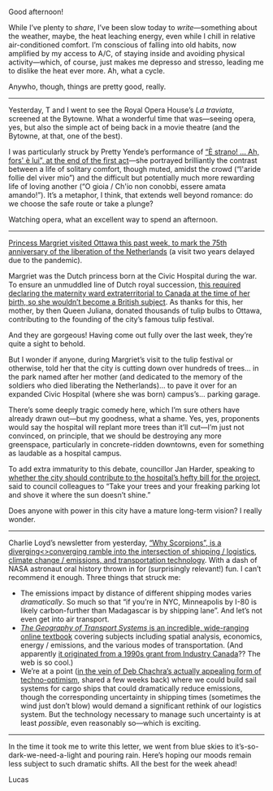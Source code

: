Good afternoon!

While I’ve plenty to _share_, I’ve been slow today to _write_—something about the weather, maybe, the heat leaching energy, even while I chill in relative air-conditioned comfort. I’m conscious of falling into old habits, now amplified by my access to A/C, of staying inside and avoiding physical activity—which, of course, just makes me depresso and stresso, leading me to dislike the heat ever more. Ah, what a cycle.

Anywho, though, things are pretty good, really.

---

Yesterday, T and I went to see the Royal Opera House’s _La traviata_, screened at the Bytowne. What a wonderful time that was—seeing opera, yes, but also the simple act of being back in a movie theatre (and the Bytowne, at that, one of the best). 

I was particularly struck by Pretty Yende’s performance of [“È strano! ... Ah, fors' è lui”, at the end of the first act](https://www.opera-arias.com/verdi/la-traviata/ah-fors-e-lui-che-l'anima/)—she portrayed brilliantly the contrast between a life of solitary comfort, though muted, amidst the crowd (“l'aride follie del viver mio”) and the difficult but potentially much more rewarding life of loving another (“O gioia / Ch'io non conobbi, essere amata amando!”). It’s a metaphor, I think, that extends well beyond romance: do we choose the safe route or take a plunge?

Watching opera, what an excellent way to spend an afternoon.

---

[Princess Margriet visited Ottawa this past week, to mark the 75th anniversary of the liberation of the Netherlands](https://www.cbc.ca/news/canada/ottawa/princess-margriet-netherlands-tulip-festival-public-appearance-ottawa-1.6449772) (a visit two years delayed due to the pandemic).

Margriet was the Dutch princess born at the Civic Hospital during the war. To ensure an unmuddled line of Dutch royal succession, [this required declaring the maternity ward extraterritorial to Canada at the time of her birth, so she wouldn’t become a British subject](https://canadiangeographic.ca/articles/the-ottawa-maternity-ward-that-became-international-territory-for-the-birth-of-a-royal/). As thanks for this, her mother, by then Queen Juliana, donated thousands of tulip bulbs to Ottawa, contributing to the founding of the city’s famous tulip festival.

And they are gorgeous! Having come out fully over the last week, they’re quite a sight to behold.

But I wonder if anyone, during Margriet’s visit to the tulip festival or otherwise, told her that the city is cutting down over hundreds of trees… in the park named after her mother (and dedicated to the memory of the soldiers who died liberating the Netherlands)… to pave it over for an expanded Civic Hospital (where she was born) campus’s… parking garage.

There’s some deeply tragic comedy here, which I’m sure others have already drawn out—but my goodness, what a shame. Yes, yes, proponents would say the hospital will replant more trees than it’ll cut—I’m just not convinced, on principle, that we should be destroying any more greenspace, particularly in concrete-ridden downtowns, even for something as laudable as a hospital campus.

To add extra immaturity to this debate, councillor Jan Harder, speaking to [whether the city should contribute to the hospital’s hefty bill for the project](https://ottawacitizen.com/news/local-news/council-divided-on-prospect-of-150m-municipal-contribution-to-civic-hospital-project), said to council colleagues to “Take your trees and your freaking parking lot and shove it where the sun doesn’t shine.”

Does anyone with power in this city have a mature long-term vision? I really wonder.

---

Charlie Loyd’s newsletter from yesterday, [“Why Scorpions”, is a diverging<>converging ramble into the intersection of shipping / logistics, climate change / emissions, and transportation technology](https://tinyletter.com/vruba/letters/6-97-why-scorpions). With a dash of NASA astronaut oral history thrown in for (surprisingly relevant!) fun. I can’t recommend it enough. Three things that struck me:

- The emissions impact by distance of different shipping modes varies _dramatically_. So much so that “if you’re in NYC, Minneapolis by I-80 is likely carbon-further than Madagascar is by shipping lane”. And let’s not even get into air transport.
- [_The Geography of Transport Systems_ is an incredible, wide-ranging online textbook](https://transportgeography.org/) covering subjects including spatial analysis, economics, energy / emissions, and the various modes of transportation. (And apparently [it originated from a 1990s grant from Industry Canada](https://transportgeography.org/about/)?? The web is so cool.)
- We’re at a point ([in the vein of Deb Chachra’s actually appealing form of techno-optimism](https://tinyletter.com/metafoundry/letters/metafoundry-75-resilience-abundance-decentralization), shared a few weeks back) where we could build sail systems for cargo ships that could dramatically reduce emissions, though the corresponding uncertainty in shipping times (sometimes the wind just don’t blow) would demand a significant rethink of our logistics system. But the technology necessary to manage such uncertainty is at least _possible_, even reasonably so—which is exciting.

---

In the time it took me to write this letter, we went from blue skies to it’s-so-dark-we-need-a-light and pouring rain. Here’s hoping our moods remain less subject to such dramatic shifts. All the best for the week ahead!

Lucas